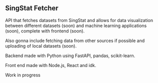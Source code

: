 ## SingStat Fetcher

API that fetches datasets from SingStat and allows for data visualization between different datasets (soon) and machine learning applications (soon), complete with frontend (soon).

Also gonna include fetching data from other sources if possible and uploading of local datasets (soon).

Backend made with Python using FastAPI, pandas, scikit-learn.

Front end made with Node.js, React and idk.

Work in progress
